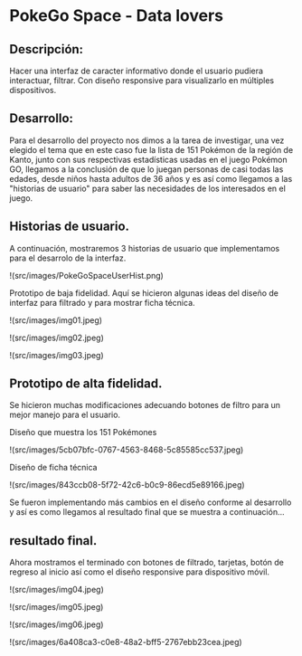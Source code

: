 # PokeGo Space - Data lovers

## Descripción:
Hacer una interfaz de caracter informativo donde el usuario pudiera interactuar, filtrar. Con diseño responsive para visualizarlo en múltiples dispositivos.

## Desarrollo:
Para el desarrollo del proyecto nos dimos a la tarea de investigar, una vez elegido el tema que en este caso fue la lista de 151 Pokémon de la región de Kanto, junto con sus respectivas estadísticas usadas en el juego Pokémon GO, llegamos a la conclusión de que lo juegan personas de casi todas las edades, desde niños hasta adultos de 36 años y es así como llegamos a las "historias de usuario" para saber las necesidades de los interesados en el juego.

## Historias de usuario.
A continuación, mostraremos 3 historias de usuario que implementamos para el desarrolo de la interfaz.

!(src/images/PokeGoSpaceUserHist.png)

Prototipo de baja fidelidad.
Aquí se hicieron algunas ideas del diseño de interfaz para filtrado y para mostrar ficha técnica.

!(src/images/img01.jpeg)

!(src/images/img02.jpeg)

!(src/images/img03.jpeg)

## Prototipo de alta fidelidad.

Se hicieron muchas modificaciones adecuando botones de filtro para un mejor manejo para el usuario.

Diseño que muestra los 151 Pokémones

!(src/images/5cb07bfc-0767-4563-8468-5c85585cc537.jpeg)

Diseño de ficha técnica

!(src/images/843ccb08-5f72-42c6-b0c9-86ecd5e89166.jpeg)

Se fueron implementando más cambios en el diseño conforme al desarrollo y así es como llegamos al resultado final que se muestra a continuación...

## resultado final.

Ahora mostramos el terminado con botones de filtrado, tarjetas, botón de regreso al inicio así como el diseño responsive para dispositivo móvil.

!(src/images/img04.jpeg)

!(src/images/img05.jpeg)

!(src/images/img06.jpeg)

!(src/images/6a408ca3-c0e8-48a2-bff5-2767ebb23cea.jpeg)